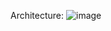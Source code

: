 Architecture:
![image](https://github.com/MahenderPoshaboina/cloud-native-app/assets/75716439/407f88ac-52e0-403a-b2df-ad67664ced32)
